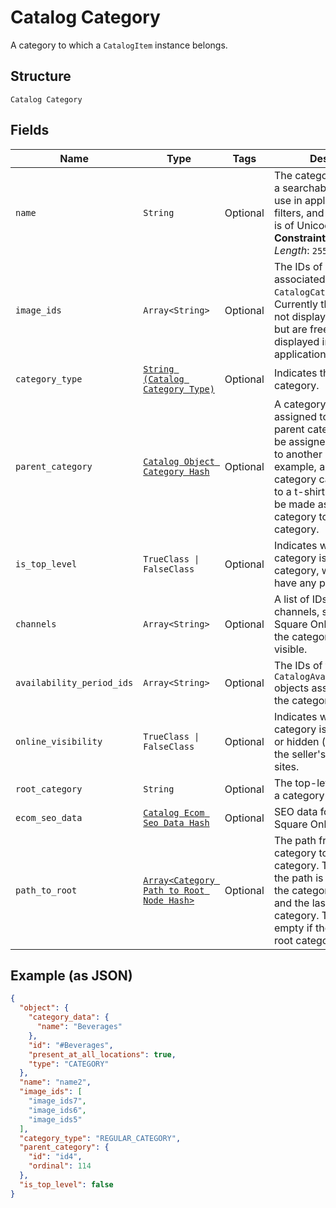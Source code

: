 
# Catalog Category

A category to which a `CatalogItem` instance belongs.

## Structure

`Catalog Category`

## Fields

| Name | Type | Tags | Description |
|  --- | --- | --- | --- |
| `name` | `String` | Optional | The category name. This is a searchable attribute for use in applicable query filters, and its value length is of Unicode code points.<br>**Constraints**: *Maximum Length*: `255` |
| `image_ids` | `Array<String>` | Optional | The IDs of images associated with this `CatalogCategory` instance.<br>Currently these images are not displayed by Square, but are free to be displayed in 3rd party applications. |
| `category_type` | [`String (Catalog Category Type)`](../../doc/models/catalog-category-type.md) | Optional | Indicates the type of a category. |
| `parent_category` | [`Catalog Object Category Hash`](../../doc/models/catalog-object-category.md) | Optional | A category that can be assigned to an item or a parent category that can be assigned<br>to another category. For example, a clothing category can be assigned to a t-shirt item or<br>be made as the parent category to the pants category. |
| `is_top_level` | `TrueClass \| FalseClass` | Optional | Indicates whether a category is a top level category, which does not have any parent_category. |
| `channels` | `Array<String>` | Optional | A list of IDs representing channels, such as a Square Online site, where the category can be made visible. |
| `availability_period_ids` | `Array<String>` | Optional | The IDs of the `CatalogAvailabilityPeriod` objects associated with the category. |
| `online_visibility` | `TrueClass \| FalseClass` | Optional | Indicates whether the category is visible (`true`) or hidden (`false`) on all of the seller's Square Online sites. |
| `root_category` | `String` | Optional | The top-level category in a category hierarchy. |
| `ecom_seo_data` | [`Catalog Ecom Seo Data Hash`](../../doc/models/catalog-ecom-seo-data.md) | Optional | SEO data for for a seller's Square Online store. |
| `path_to_root` | [`Array<Category Path to Root Node Hash>`](../../doc/models/category-path-to-root-node.md) | Optional | The path from the category to its root category. The first node of the path is the parent of the category<br>and the last is the root category. The path is empty if the category is a root category. |

## Example (as JSON)

```json
{
  "object": {
    "category_data": {
      "name": "Beverages"
    },
    "id": "#Beverages",
    "present_at_all_locations": true,
    "type": "CATEGORY"
  },
  "name": "name2",
  "image_ids": [
    "image_ids7",
    "image_ids6",
    "image_ids5"
  ],
  "category_type": "REGULAR_CATEGORY",
  "parent_category": {
    "id": "id4",
    "ordinal": 114
  },
  "is_top_level": false
}
```

